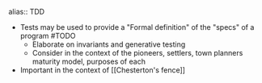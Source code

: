 alias:: TDD

- Tests may be used to provide a "Formal definition" of the "specs" of a program #TODO
	- Elaborate on invariants and generative testing
	- Consider in the context of the pioneers, settlers, town planners maturity model, purposes of each
- Important in the context of [[Chesterton's fence]]